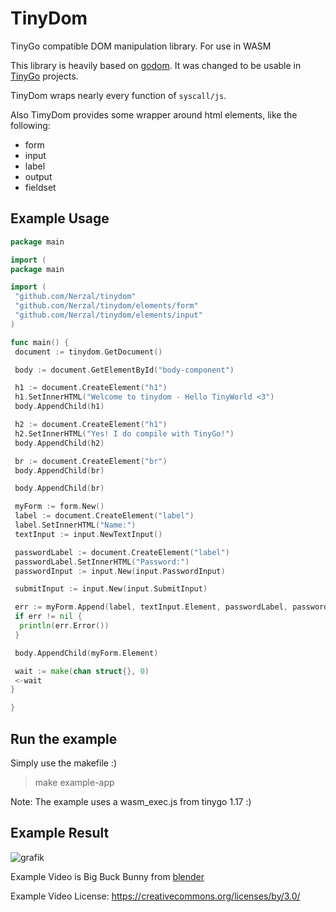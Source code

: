 # TinyDom

TinyGo compatible DOM manipulation library. For use in WASM

This library is heavily based on [godom](https://github.com/siongui/godom). It was changed to be usable in [TinyGo](https://tinygo.org) projects.

TinyDom wraps nearly every function of `syscall/js`.

Also TimyDom provides some wrapper around html elements, like the following:

* form
* input
* label
* output
* fieldset

## Example Usage

```go
package main

import (
package main

import (
 "github.com/Nerzal/tinydom"
 "github.com/Nerzal/tinydom/elements/form"
 "github.com/Nerzal/tinydom/elements/input"
)

func main() {
 document := tinydom.GetDocument()

 body := document.GetElementById("body-component")

 h1 := document.CreateElement("h1")
 h1.SetInnerHTML("Welcome to tinydom - Hello TinyWorld <3")
 body.AppendChild(h1)

 h2 := document.CreateElement("h1")
 h2.SetInnerHTML("Yes! I do compile with TinyGo!")
 body.AppendChild(h2)

 br := document.CreateElement("br")
 body.AppendChild(br)

 body.AppendChild(br)

 myForm := form.New()
 label := document.CreateElement("label")
 label.SetInnerHTML("Name:")
 textInput := input.NewTextInput()

 passwordLabel := document.CreateElement("label")
 passwordLabel.SetInnerHTML("Password:")
 passwordInput := input.New(input.PasswordInput)

 submitInput := input.New(input.SubmitInput)

 err := myForm.Append(label, textInput.Element, passwordLabel, passwordInput.Element, submitInput.Element)
 if err != nil {
  println(err.Error())
 }

 body.AppendChild(myForm.Element)

 wait := make(chan struct{}, 0)
 <-wait
}

}
```

## Run the example

Simply use the makefile :)

> make example-app

Note: The example uses a wasm_exec.js from tinygo 1.17 :)

## Example Result

![grafik](https://user-images.githubusercontent.com/9110370/110029225-7931a480-7d34-11eb-9202-d3af100bdf98.png)

Example Video is Big Buck Bunny from [blender](https://peach.blender.org/about/)

Example Video License: https://creativecommons.org/licenses/by/3.0/